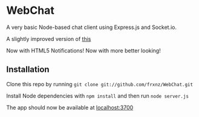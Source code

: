 WebChat
=======

A very basic Node-based chat client using Express.js and Socket.io.

A slightly improved version of [this](http://net.tutsplus.com/tutorials/javascript-ajax/real-time-chat-with-nodejs-socket-io-and-expressjs/)

Now with HTML5 Notifications! Now with more better looking!

## Installation
Clone this repo by running `git clone git://github.com/frxnz/WebChat.git`

Install Node dependencies with `npm install` and then run `node server.js`

The app should now be available at [localhost:3700](http://localhost:3700)
